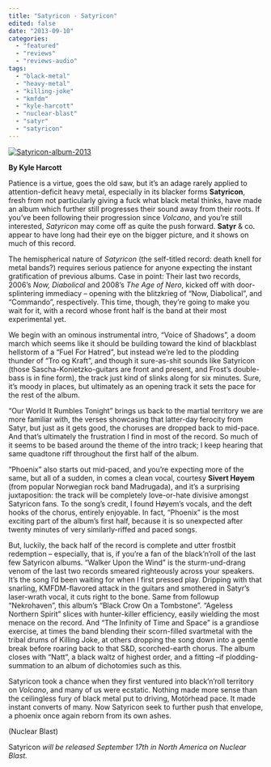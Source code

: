 ```yaml
---
title: "Satyricon - Satyricon"
edited: false
date: "2013-09-10"
categories:
  - "featured"
  - "reviews"
  - "reviews-audio"
tags:
  - "black-metal"
  - "heavy-metal"
  - "killing-joke"
  - "kmfdm"
  - "kyle-harcott"
  - "nuclear-blast"
  - "satyr"
  - "satyricon"
---
```


[![Satyricon-album-2013](http://www.hellbound.ca/wp-content/uploads/2013/09/Satyricon-album-2013.jpg)](http://www.hellbound.ca/wp-content/uploads/2013/09/Satyricon-album-2013.jpg)

**By Kyle Harcott**

Patience is a virtue, goes the old saw, but it’s an adage rarely applied to attention-deficit heavy metal, especially in its blacker forms **Satyricon**, fresh from not particularly giving a fuck what black metal thinks, have made an album which further still progresses their sound away from their roots. If you’ve been following their progression since _Volcano_, and you’re still interested, _Satyricon_ may come off as quite the push forward. **Satyr** & co. appear to have long had their eye on the bigger picture, and it shows on much of this record.

The hemispherical nature of _Satyricon_ (the self-titled record: death knell for metal bands?) requires serious patience for anyone expecting the instant gratification of previous albums. Case in point: Their last two records, 2006’s _Now, Diabolical_ and 2008’s _The Age of Nero_, kicked off with door-splintering immediacy – opening with the blitzkrieg of “Now, Diabolical”, and “Commando”, respectively. This time, though, they’re going to make you wait for it, with a record whose front half is the band at their most experimental yet.

We begin with an ominous instrumental intro, “Voice of Shadows”, a doom march which seems like it should be building toward the kind of blackblast hellstorm of a “Fuel For Hatred”, but instead we’re led to the plodding thunder of “Tro og Kraft”, and though it sure-as-shit sounds like Satyricon (those Sascha-Konietzko-guitars are front and present, and Frost’s double-bass is in fine form), the track just kind of slinks along for six minutes. Sure, it’s moody in places, but ultimately as an opening track it sets the pace for the rest of the album.

“Our World It Rumbles Tonight” brings us back to the martial territory we are more familiar with, the verses showcasing that latter-day ferocity from Satyr, but just as it gets good, the choruses are dropped back to mid-pace. And that’s ultimately the frustration I find in most of the record. So much of it seems to be based around the theme of the intro track; I keep hearing that same quadtone riff throughout the first half of the album.

“Phoenix” also starts out mid-paced, and you’re expecting more of the same, but all of a sudden, in comes a clean vocal, courtesy **Sivert Høyem** (from popular Norwegian rock band Madrugada), and it’s a surprising juxtaposition: the track will be completely love-or-hate divisive amongst Satyricon fans. To the song’s credit, I found Høyem’s vocals, and the deft hooks of the chorus, entirely enjoyable. In fact, “Phoenix” is the most exciting part of the album’s first half, because it is so unexpected after twenty minutes of very similarly-riffed and paced songs.

But, luckily, the back half of the record is complete and utter frostbit redemption – especially, that is, if you’re a fan of the black’n’roll of the last few Satyricon albums. “Walker Upon the Wind” is the sturm-und-drang venom of the last two records smeared righteously across your speakers. It’s the song I’d been waiting for when I first pressed play. Dripping with that snarling, KMFDM-flavored attack in the guitars and smothered in Satyr’s laser-wrath vocal, it cuts right to the bone. Same from followup “Nekrohaven”, this album’s “Black Crow On a Tombstone”. “Ageless Northern Spirit” slices with hunter-killer efficiency, easily wielding the most menace on the record. And “The Infinity of Time and Space” is a grandiose exercise, at times the band blending their scorn-filled svartmetal with the tribal drums of Killing Joke, at others dropping the song down into a gentle break before roaring back to that S&D, scorched-earth chorus. The album closes with “Natt”, a black waltz of highest order, and a fitting –if plodding- summation to an album of dichotomies such as this.

Satyricon took a chance when they first ventured into black’n’roll territory on _Volcano_, and many of us were ecstatic. Nothing made more sense than the ceilingless fury of black metal put to driving, Motörhead pace. It made instant converts of many. Now Satyricon seek to further push that envelope, a phoenix once again reborn from its own ashes.

(Nuclear Blast)

Satyricon _will be released September 17th in North America on Nuclear Blast._
